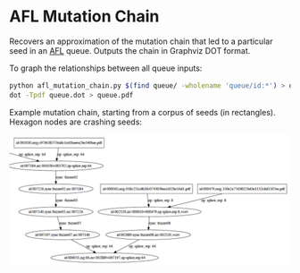# AFL Mutation Chain

Recovers an approximation of the mutation chain that led to a particular seed in
an [AFL](http://lcamtuf.coredump.cx/afl/) queue.  Outputs the chain in Graphviz
DOT format.

To graph the relationships between all queue inputs:

```bash
python afl_mutation_chain.py $(find queue/ -wholename 'queue/id:*') > queue.dot
dot -Tpdf queue.dot > queue.pdf
```

Example mutation chain, starting from a corpus of seeds (in rectangles).
Hexagon nodes are crashing seeds:

![mutation chain example](img/mutate_chain_example.png "mutation chain example")
